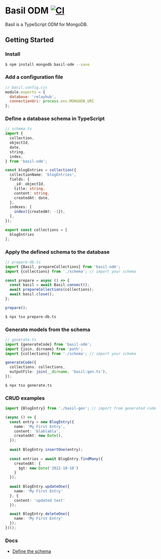 # Basil ODM [![CI](https://github.com/anatoo/basil-odm/actions/workflows/ci.yaml/badge.svg?branch=main)](https://github.com/anatoo/basil-odm/actions/workflows/ci.yaml)

Basil is a TypeScript ODM for MongoDB.

## Getting Started

### Install

```bash
$ npm install mongodb basil-odm --save
```

### Add a configuration file

```javascript
// basil.config.cjs
module.exports = {
  database: 'relayhub',
  connectionUri: process.env.MONGODB_URI
};
```

### Define a database schema in TypeScript

```typescript
// schema.ts
import {
  collection,
  objectId,
  date,
  string,
  index,
} from 'basil-odm';

const blogEntries = collection({
  collectionName: 'blogEntries',
  fields: {
    _id: objectId,
    title: string,
    content: string,
    createdAt: date,
  },
  indexes: [
    index({createdAt: -1}),
  ],
});

export const collections = [
  blogEntries
];
```

### Apply the defined schema to the database

```typescript
// prepare-db.ts
import {Basil, prepareCollections} from 'basil-odm';
import {collections} from './schema'; // import your schema

const prepare = async () => {
  const basil = await Basil.connect();
  await prepareCollections(collections);
  await basil.close();
};

prepare();
```

```bash
$ npx tsx prepare-db.ts
```

### Generate models from the schema

```typescript
// generate.ts
import {generateCode} from 'basil-odm';
import {join, dirname} from 'path';
import {collections} from './schema'; // import your schema

generateCode({
  collections: collections,
  outputFile: join(__dirname, 'basil-gen.ts'),
});
```

```bash
$ npx tsx generate.ts
```

### CRUD examples

```typescript
import {BlogEntry} from './basil-gen'; // import from generated code

(async () => {
  const entry = new BlogEntry({
    name: 'My First Entry',
    content: 'blablabla',
    createdAt: new Date(),
  });
  
  await BlogEntry.insertOne(entry);
  
  const entries = await BlogEntry.findMany({
    createdAt: {
      $gt: new Date('2022-10-10')
    }
  });
  
  await BlogEntry.updateOne({
    name: 'My First Entry'
  }, {
    content: 'updated text'
  });

  await BlogEntry.deleteOne({
    name: 'My First Entry'
  });
})();
```

### Docs

 - [Define the schema](./docs/schema.md)

